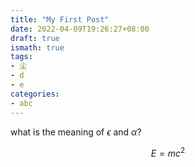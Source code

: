 ```yaml
---
title: "My First Post"
date: 2022-04-09T19:26:27+08:00
draft: true
ismath: true
tags:
- 尘
- d
- e
categories:
- abc
---
```



what is the meaning of $\epsilon$ and $\alpha$?

$$E = mc^2$$
